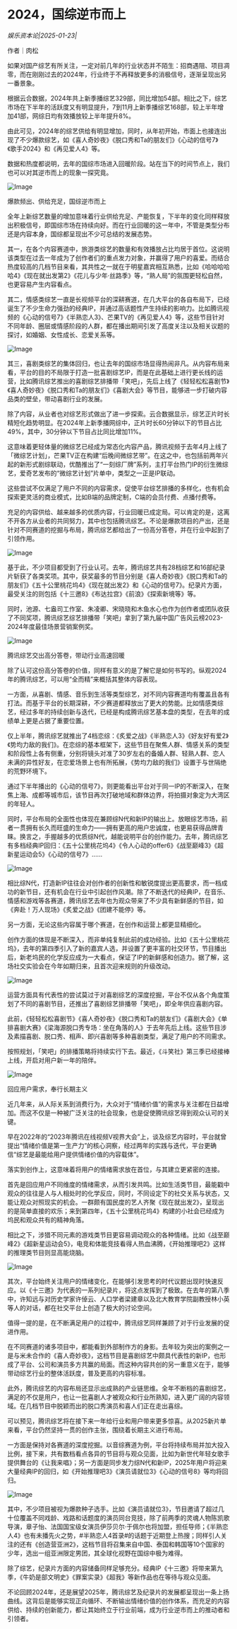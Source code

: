 # 2024，国综逆市而上

*娱乐资本论|2025-01-23|*

作者｜肉松

如果对国产综艺有所关注，一定对前几年的行业状态并不陌生：招商遇阻、项目凋零，而在刚刚过去的2024年，行业终于不再释放更多的消极信号，逐渐呈现出另一番景象。

根据云合数据，2024年共上新季播综艺329部，同比增加54部。相比之下，综艺市场在下半年的活跃度又有明显提升，7到11月上新季播综艺168部，较上半年增加41部，网综日均有效播放较上半年提升8%。

由此可见，2024年的综艺供给有明显增加，同时，从年初开始，市面上也接连出现了不少爆款综艺，如《喜人奇妙夜》《脱口秀和Ta的朋友们》《心动的信号7》《歌手2024》和《再见爱人4》等。

数据和热度都说明，去年的国综市场进入回暖阶段。站在当下的时间节点上，我们也可以对其逆市而上的现象一探究竟。

![Image](https://q0.itc.cn/images01/20250123/cae0f708787c4a98acb6822909e4b3db.png)

爆款频出、供给充足，国综逆市而上

全年上新综艺数量的增加意味着行业供给充足、产能恢复，下半年的变化同样释放出积极信号，即国综市场在持续向好。而在行业回暖的这一年中，不管是类型分布还是内容本身，国综都呈现出不少可总结的发展态势。

其一，在各个内容赛道中，旅游类综艺的数量和有效播放占比均居于首位。这说明该类型在过去一年成为了创作者们的重点发力对象，并赢得了用户的喜爱。而结合热度较高的几档节目来看，其共性之一就在于明星嘉宾相互熟悉，比如《哈哈哈哈哈4》《现在就出发第2》《花儿与少年·丝路季》等，“熟人局”的氛围更轻松自然，也更容易产生内容看点。

其二，情感类综艺一直是长视频平台的深耕赛道，在几大平台的各自布局下，已经诞生了不少生命力强劲的经典IP，并通过高话题性产生持续的影响力。比如腾讯视频的《心动的信号7》《半熟恋人3》、芒果TV的《再见爱人4》等，这些节目针对不同年龄、圈层或情感阶段的人群，都在播出期间引发了高度关注以及相关议题的探讨，如婚姻、女性成长、恋爱关系等。

![Image](https://q2.itc.cn/images01/20250123/0a8f43592b3b4eea9853b0e6cea9b9d1.jpeg)

其三，喜剧类综艺的集体回归，也让去年的国综市场显得热闹非凡。从内容布局来看，平台的目的不局限于打造一批喜剧综艺IP，而是在此基础上进行更长线的运营，比如腾讯综艺推出的喜剧综艺排播带「笑吧」，先后上线了《轻轻松松喜剧节》《喜人奇妙夜》《脱口秀和Ta的朋友们》《喜剧大会》等节目，能够进一步打破内容品类的壁垒，带动喜剧行业的发展。

除了内容，从业者也对综艺形式做出了进一步探索。云合数据显示，综艺正片时长精短化趋势明显。在2024年上新季播网综中，正片时长60分钟以下的节目占比49%，其中，30分钟以下节目占比同比增加11%。

这意味着更轻体量的微综艺已经成为常态化内容产品，腾讯视频于去年4月上线了「微综艺计划」，芒果TV正在构建“后晚间微综艺带”。在这之中，也包括前两年兴起的新形式剧综联动，优酷推出了“一刻综厂牌”系列，主打平台热门IP的衍生微综艺，爱奇艺发布的“微综艺计划”片单中，类型之一正是IP联动。

这些尝试不仅满足了用户不同的内容需求，促使平台综艺排播的多样化，也有机会探索更灵活的商业模式，比如B端的品牌定制，C端的会员付费、点播付费等。

充足的内容供给、越来越多的优质内容，行业回暖已成定局。可以肯定的是，这离不开各方从业者的共同努力，其中也包括腾讯综艺。不论是爆款项目的产出，还是针对不同赛道的挖掘与布局，腾讯综艺都给出了一份高分答卷，并在行业中起到了引领作用。

![Image](https://q3.itc.cn/images01/20250123/c724109aff5843c59144a4b98abb8f93.jpeg)

基于此，不少项目都受到了行业认可。去年，腾讯综艺共有28档综艺和16部纪录片斩获了各类奖项。其中，获奖最多的节目分别是《喜人奇妙夜》《脱口秀和Ta的朋友们》《五十公里桃花坞4》《现在就出发2》和《心动的信号7》。纪录片方面，最受关注的则包括《十三邀8》《布达拉宫》《前浪》《探索新境等》等。

同时，池源、七盎司工作室、朱凌卿、宋晓晓和木鱼水心也作为创作者或团队收获了不同奖项，腾讯综艺综艺排播带「笑吧」拿到了第九届中国广告风云榜2023-2024年度最佳场景营销案例奖。

![Image](https://q5.itc.cn/images01/20250123/8970629adc3c4927819e48223dad144c.png)

腾讯综艺交出高分答卷，带动行业高速回暖

除了认可这份高分答卷的价值，同样有意义的是了解它是如何书写的。纵观2024年的腾讯综艺，可以用“全而精”来概括其整体内容表现。

一方面，从喜剧、情感、音乐到生活等类型综艺，对不同内容赛道均有覆盖且各有打法。而基于平台的长期深耕，不少赛道都释放出了更大的势能。比如情感类综艺，经过多年的持续创新与迭代，已经是构成腾讯综艺基本盘的类型，在去年的成绩单上更是占据了重要位置。

仅上半年，腾讯综艺就推出了4档恋综：《炙爱之战》《半熟恋人3》《好友好有爱2》《势均力敌的我们》。在恋综的基本框架下，这些节目在聚焦人群、情感关系的类型和阶段性上各有侧重，分别将镜头对准了30岁左右的备婚人群、轻熟人群、恋人未满的异性好友，在恋爱场景上也有所拓展，《势均力敌的我们》设置于与世隔绝的荒野环境下。

通过下半年播出的《心动的信号7》，则更能看出平台对于同一IP的不断深入，在聚焦上海、成都等城市后，该节目再次打破地域和群体边界，将拍摄对象定为大湾区的年轻人。

同时，平台布局的全面性也体现在兼顾综N代和新IP的输出上。放眼综艺市场，前者一贯拥有长久而旺盛的生命力——拥有更高的用户忠诚度，也更易获得品牌青睐。换言之，手握越多的优质综N代，越能说明平台的创作能力。去年，腾讯综艺有多档经典IP回归：《五十公里桃花坞4》《令人心动的offer6》《战至巅峰3》《超新星运动会5》《心动的信号7》……

![Image](https://q1.itc.cn/images01/20250123/d4de2caf55814ec0abab56868327b5ff.jpeg)

相比综N代，打造新IP往往会对创作者的创新性和敏锐度提出更高要求，而一档成功的新节目，还有机会在行业中引起创作风潮。除了不断迭代的经典IP，在音乐、情感和游戏等各赛道，腾讯综艺去年也为观众带来了不少具有新鲜感的节目，如《奔赴！万人现场》《炙爱之战》《团建不能停》等。

另一方面，无论这些内容属于哪个赛道，在创作和运营上都更显精细化。

创作方面的体现是不断深入，而非单纯复制此前的成功经验。比如《五十公里桃花坞》，去年的第四季引入了新的嘉宾人选，并设置了更丰富的社交环节，节目播出后，新老坞民的化学反应成为一大看点，保证了IP的新鲜感和创造力。据了解，这场社交实验会在今年如期归来，且首次迎来规则的升级改动。

![Image](https://q8.itc.cn/images01/20250123/b981c22162094bf0ae39b42e75834c15.png)

运营方面具有代表性的尝试莫过于对喜剧综艺的深度挖掘，平台不仅从各个角度策划了不同的喜剧节目，还推出了喜剧综艺排播带「笑吧」，即全年供应喜剧内容。

此前，《轻轻松松喜剧节》《喜人奇妙夜》《脱口秀和Ta的朋友们》《喜剧大会》《单排喜剧大赛》《梁海源脱口秀专场：坐在角落的人》于去年先后上线。这些节目涉及素描喜剧、脱口秀、相声、即兴喜剧等多种喜剧类型，满足了用户的不同需求。

按照规划，「笑吧」的排播策略将持续实行下去。最近，《斗笑社》第三季已经接棒上线，开启对用户新一年的陪伴。

![Image](https://q7.itc.cn/images01/20250123/2dc12d49dc1d4ae990ae5c5d509d4464.png)

回应用户需求，奉行长期主义

近几年来，从人际关系到消费行为，大众对于“情绪价值”的需求与关注都在日益增加。而这不仅是一种被广泛关注的社会现象，也是促使腾讯综艺得到观众认可的关键。

早在2022年的“2023年腾讯在线视频V视界大会”上，谈及综艺内容时，平台就曾提出“情绪价值是第一生产力”的核心洞察，经过两年的实践与迭代，平台更确信“综艺是最能给用户提供情绪价值的内容载体”。

落实到创作上，这意味着将用户的情绪需求放在首位，与其建立更紧密的连接。

首先是回应用户不同维度的情绪需求，从而引发共鸣。比如生活类节目，最能戳中观众的往往是人与人相处时的化学反应，同时，不同设定下的社交关系与状态，又能让观众对照现实的机会。一群颇有国民度的艺人齐聚《现在就出发2》，呈现出的是简单直接的欢乐；来到第四年，《五十公里桃花坞4》构建的小社会已经成为坞民和观众共有的精神角落。

相比之下，涉猎不同元素的游戏类节目更容易调动观众的各种情绪。比如《战至巅峰2》《超新星运动会5》，电竞和体能竞技看得人热血沸腾，《开始推理吧2》这样的推理类节目则显高能烧脑。

![Image](https://q8.itc.cn/images01/20250123/a785ac813c964ed29d48b4b81aeeda3f.jpeg)

其次，平台始终关注用户的情绪变化，在能够引发思考的时代议题出现时快速反应。以《十三邀》为代表的一系列纪录片，将这点发挥到了极致。在去年的第八季中，许知远与对历史学家许倬云、人口学者梁建章以及北大教育学院副教授林小英等人的对话，都在社交平台上创造了极大的讨论空间。

值得一提的是，在不断满足用户的过程中，腾讯综艺同样兼顾了对于行业发展的促进作用。

在不同赛道的诸多项目中，都能看到外部制作方的身影。去年较为突出的案例之一是与米未合作的《喜人奇妙夜》，这档节目是喜剧综艺中颇具代表性的新IP，也形成了平台、公司和演员多方共赢的局面。而这种内容共创的另一重意义在于，能够带动综艺行业的整体活跃度，普及更高的内容标准。

此外，腾讯综艺的内容布局还显示出成熟的产业链思维。全年不断档的喜剧综艺，满足的不仅是用户，也让一批喜剧人才被观众和行业所熟知，进入更广阔的内容领域。在几档节目中脱颖而出的脱口秀演员和喜人们正在走出喜综。

可以预见，腾讯综艺将在接下来一年给行业和用户带来更多惊喜。从2025新片单来看，平台仍然坚持一贯的创作主张，围绕着长期主义进行布局。

一方面是保持对各赛道的深度挖掘。以音综赛道为例，平台将持续布局并加大投入比例，接下来，共有数档看点各异的节目将与观众见面，比如为新世代年轻女歌手提供舞台的《让我来唱》；另一方面是同步发力综N代和新IP，2025年用户将迎来大量经典IP的回归，如《开始推理吧3》《演员请就位3》《心动的信号8》等均将回归。

![Image](https://q9.itc.cn/images01/20250123/fb8711c80f4749d1ac42967716372173.jpeg)

其中，不少项目被视为爆款种子选手。比如《演员请就位3》，节目邀请了超过几十位覆盖不同戏龄、戏路和话题度的演员同台竞技，除了前两季的灵魂人物陈凯歌导演，章子怡、法国国宝级女演员伊莎贝尔·于佩尔也将加盟，担任导师；《半熟恋人4》也有未播先火之势，#半熟恋人4首录#的话题于近期登上热搜；同样引人关注的还有《创造营亚洲2》，这档节目将召集来自中国、泰国和韩国等10个国家的少年，选出一组亚洲限定男团，其全球化视野在国综中极为难得。

除了综艺，纪录片方面的内容储备同样足够充分。经典IP《十三邀》将带来第九季，《牛奶是部文明史》《罪案实录》《超我》等新作品也在等待与观众见面。

不论回顾2024年，还是展望2025年，腾讯综艺及纪录片的发展都呈现出一条上扬曲线。这背后是能够实现正向循环、不断输出情绪价值的创作体系，而充足的内容供给、持续的创新能力，都让其始终立于行业前端，成为行业逆市而上的推动者和引领者。

